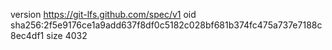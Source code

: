 version https://git-lfs.github.com/spec/v1
oid sha256:2f5e9176ce1a9add637f8df0c5182c028bf681b374fc475a737e7188c8ec4df1
size 4032

